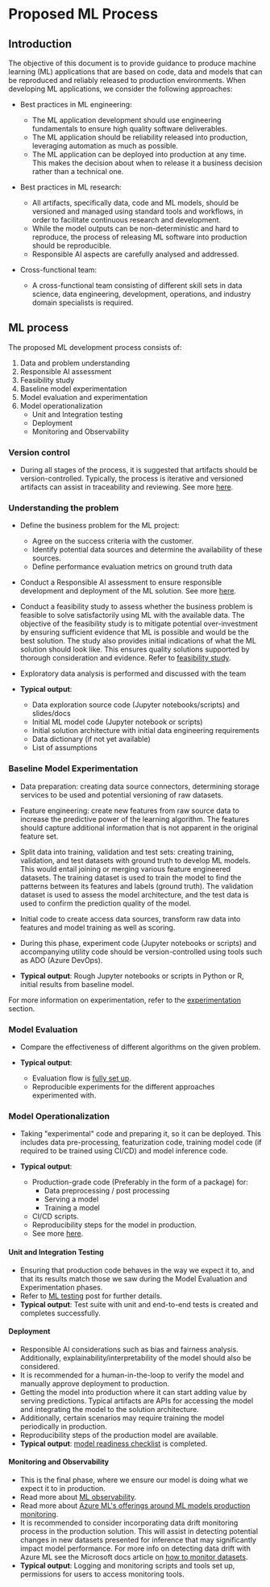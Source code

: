 # Proposed ML Process

## Introduction

The objective of this document is to provide guidance to produce machine learning (ML) applications that are based on code, data and models that can be reproduced and reliably released to production environments.
When developing ML applications, we consider the following approaches:

* Best practices in ML engineering:

  * The ML application development should use engineering fundamentals to ensure high quality software deliverables.
  * The ML application should be reliability released into production, leveraging automation as much as possible.
  * The ML application can be deployed into production at any time. This makes the decision about when to release it a business decision rather than a technical one.

* Best practices in ML research:

  * All artifacts, specifically data, code and ML models, should be versioned and managed using standard tools and workflows, in order to facilitate continuous research and development.
  * While the model outputs can be non-deterministic and hard to reproduce, the process of releasing ML software into production should be reproducible.
  * Responsible AI aspects are carefully analysed and addressed.

* Cross-functional team:

  * A cross-functional team consisting of different skill sets in data science, data engineering, development, operations, and industry domain specialists is required.

## ML process

The proposed ML development process consists of:

1. Data and problem understanding
2. Responsible AI assessment
3. Feasibility study
4. Baseline model experimentation
5. Model evaluation and experimentation
6. Model operationalization
    * Unit and Integration testing
    * Deployment
    * Monitoring and Observability

### Version control

* During all stages of the process, it is suggested that artifacts should be version-controlled. Typically, the process is iterative and versioned artifacts can assist in traceability and reviewing. See more [here](ml-experimentation.md#source-control-and-folderpackage-structure).

### Understanding the problem

* Define the business problem for the ML project:
  * Agree on the success criteria with the customer.
  * Identify potential data sources and determine the availability of these sources.
  * Define performance evaluation metrics on ground truth data
* Conduct a Responsible AI assessment to ensure responsible development and deployment of the ML solution. See more [here](https://www.microsoft.com/en-us/ai/responsible-ai-resources?activetab=pivot1%3aprimaryr4).
* Conduct a feasibility study to assess whether the business problem is feasible to solve satisfactorily using ML with the available data. The objective of the feasibility study is to mitigate potential over-investment by ensuring sufficient evidence that ML is possible and would be the best solution. The study also provides initial indications of what the ML solution should look like. This ensures quality solutions supported by thorough consideration and evidence. Refer to [feasibility study](ml-feasibility-study.md).
* Exploratory data analysis is performed and discussed with the team

* **Typical output**:

  * Data exploration source code (Jupyter notebooks/scripts) and slides/docs
  * Initial ML model code (Jupyter notebook or scripts)
  * Initial solution architecture with initial data engineering requirements
  * Data dictionary (if not yet available)
  * List of assumptions

### Baseline Model Experimentation

* Data preparation: creating data source connectors, determining storage services to be used and potential versioning of raw datasets.
* Feature engineering: create new features from raw source data to increase the predictive power of the learning algorithm. The features should capture additional information that is not apparent in the original feature set.
* Split data into training, validation and test sets: creating training, validation, and test datasets with ground truth to develop ML models. This would entail joining or merging various feature engineered datasets. The training dataset is used to train the model to find the patterns between its features and labels (ground truth). The validation dataset is used to assess the model architecture, and the test data is used to confirm the prediction quality of the model.
* Initial code to create access data sources, transform raw data into features and model training as well as scoring.
* During this phase, experiment code (Jupyter notebooks or scripts) and accompanying utility code should be version-controlled using tools such as ADO (Azure DevOps).

* **Typical output**: Rough Jupyter notebooks or scripts in Python or R, initial results from baseline model.

For more information on experimentation, refer to the [experimentation](ml-experimentation.md) section.

### Model Evaluation

* Compare the effectiveness of different algorithms on the given problem.

* **Typical output**:
  * Evaluation flow is [fully set up](ml-experimentation.md#model-evaluation).
  * Reproducible experiments for the different approaches experimented with.

### Model Operationalization

* Taking "experimental" code and preparing it, so it can be deployed. This includes data pre-processing, featurization code, training model code (if required to be trained using CI/CD) and model inference code.

* **Typical output**:
  * Production-grade code (Preferably in the form of a package) for:
    * Data preprocessing / post processing
    * Serving a model
    * Training a model
  * CI/CD scripts.
  * Reproducibility steps for the model in production.
  * See more [here](ml-model-checklist.md).

#### Unit and Integration Testing

* Ensuring that production code behaves in the way we expect it to, and that its results match those we saw during the Model Evaluation and Experimentation phases.
* Refer to [ML testing](ml-testing.md) post for further details.
* **Typical output**: Test suite with unit and end-to-end tests is created and completes successfully.

#### Deployment

* Responsible AI considerations such as bias and fairness analysis. Additionally, explainability/interpretability of the model should also be considered.
* It is recommended for a human-in-the-loop to verify the model and manually approve deployment to production.
* Getting the model into production where it can start adding value by serving predictions. Typical artifacts are APIs for accessing the model and integrating the model to the solution architecture.
* Additionally, certain scenarios may require training the model periodically in production.
* Reproducibility steps of the production model are available.
* **Typical output**: [model readiness checklist](ml-model-checklist.md) is completed.

#### Monitoring and Observability

* This is the final phase, where we ensure our model is doing what we expect it to in production.
* Read more about [ML observability](../observability/ml-observability.md).
* Read more about [Azure ML's offerings around ML models production monitoring](https://docs.microsoft.com/en-us/azure/machine-learning/how-to-enable-data-collection).
* It is recommended to consider incorporating data drift monitoring process in the production solution. This will assist in detecting potential changes in new datasets presented for inference that may significantly impact model performance. For more info on detecting data drift with Azure ML see the Microsoft docs article on [how to monitor datasets](https://docs.microsoft.com/en-us/azure/machine-learning/how-to-monitor-datasets).
* **Typical output**: Logging and monitoring scripts and tools set up, permissions for users to access monitoring tools.
